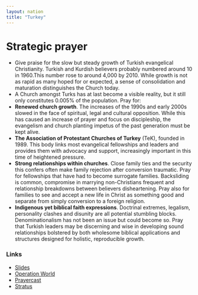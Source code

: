 ```yaml
---
layout: nation
title: "Turkey"
---
```


# Strategic prayer

- Give praise for the slow but steady growth of Turkish evangelical Christianity. Turkish and Kurdish believers probably numbered around 10 in 1960.This number rose to around 4,000 by 2010. While growth is not as rapid as many hoped for or expected, a sense of consolidation and maturation distinguishes the Church today.
- A Church amongst Turks has at last become a visible reality, but it still only constitutes 0.005% of the population. Pray for:
- **Renewed church growth**. The increases of the 1990s and early 2000s slowed in the face of spiritual, legal and cultural opposition. While this has caused an increase of prayer and focus on discipleship, the evangelism and church planting impetus of the past generation must be kept alive.
- **The Association of Protestant Churches of Turkey** (TeK), founded in 1989. This body links most evangelical fellowships and leaders and provides them with advocacy and support, increasingly important in this time of heightened pressure.
- **Strong relationships within churches**. Close family ties and the security this confers often make family rejection after conversion traumatic. Pray for fellowships that have had to become surrogate families. Backsliding is common, compromise in marrying non-Christians frequent and relationship breakdowns between believers disheartening. Pray also for families to see and accept a new life in Christ as something good and separate from simply conversion to a foreign religion.
- **Indigenous yet biblical faith expressions**. Doctrinal extremes, legalism, personality clashes and disunity are all potential stumbling blocks. Denominationalism has not been an issue but could become so. Pray that Turkish leaders may be discerning and wise in developing sound relationships bolstered by both wholesome biblical applications and structures designed for holistic, reproducible growth.

### Links

- [Slides](http://kyk.kiekies.net/?src=https://ccwaterkloof.github.io/prayer/slides/tukey.md)
- [Operation World](https://operationworld.org/locations/tukey/)
- [Prayercast](https://prayercast.com/tukey.html)
- [Stratus](https://globe.stratus.earth/country-explorer/TUR)
